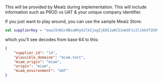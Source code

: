 This will be provided by Mealz during implementation.
This will include information such as PROD vs UAT & your unique company identifier.

If you just want to play around, you can use the sample Mealz Store:

```kotlin
val supplierKey = "ewoJInN1cHBsaWVyX2lkIjogIjE0IiwKCSJwbGF1c2libGVfZG9tYWluZSI6ICJtaWFtLnRlc3QiLAoJIm1pYW1fb3JpZ2luIjogIm1pYW0iLAoJIm9yaWdpbiI6ICJtaWFtIiwKCSJtaWFtX2Vudmlyb25tZW50IjogIlVBVCIKfQ=="
```
which you'll see decodes from base 64 to this:
```json
{
	"supplier_id": "14",
	"plausible_domaine": "miam.test",
	"miam_origin": "miam",
	"origin": "miam",
	"miam_environment": "UAT"
}
```